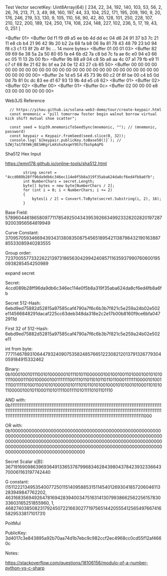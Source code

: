Test Vector
    secretKey: Uint8Array(64) [
      234,  22,  34, 192, 140, 103,  53,  56,   2,  26,  76,
      213,  71,   3,  49,  98, 160, 197,  44,  33, 104, 252,
      171, 195, 209, 190,   9,  20, 176, 246, 219,  53, 130,
        9, 105, 110,  56,  90,  42,  80, 128, 101, 250, 228,
      107, 210, 122, 200, 189, 124, 250, 174, 108, 224, 148,
      227, 102, 236,   5,  17,  19,  43,   0, 251
    ]
    
<Buffer 01>
<Buffer 0d f1 f9 d9 a5 ee bb 4d dd ec 04 d6 24 91 37 b3 7c 21 11 e8 cb b4 21 96 42 9b 20 b2 2a 68 fa b8 06 9a 81 78 43 48 79 23 b0 94 f8 c3 c1 f3 8f 2b 4f 9c ... 14 more bytes>
<Buffer 01 00 01 03>
<Buffer 82 09 69 6e 38 5a 2a 50 80 65 fa e4 6b d2 7a c8 bd 7c fa ae 6c e0 94 e3 66 ec 05 11 13 2b 00 fb>
<Buffer 9b 88 a9 04 c8 5b a6 aa 4c 07 a1 79 fb e9 11 c7 cf 68 8e 21 62 8c bf ea 24 0e 12 43 27 cb 65 50>
<Buffer 00 00 00 00 00 00 00 00 00 00 00 00 00 00 00 00 00 00 00 00 00 00 00 00 00 00 00 00 00 00 00 00>
<Buffer 2e 1d e5 54 45 73 9b 60 c2 0f 6f be 00 c4 b5 0d 0d 7b 81 0c dc 83 ee d1 67 93 13 9b 4d e5 c6 62>
<Buffer 01>
<Buffer 02>
<Buffer 02>
<Buffer 00>
<Buffer 01>
<Buffer 0c>
<Buffer 02 00 00 00 e8 03 00 00 00 00 00 00>


Web3JS Reference

```
  // https://yihau.github.io/solana-web3-demo/tour/create-keypair.html
  const mnemonic = "pill tomorrow foster begin walnut borrow virtual kick shift mutual shoe scatter";

  const seed = bip39.mnemonicToSeedSync(mnemonic, ""); // (mnemonic, password)
  const keypair = Keypair.fromSeed(seed.slice(0, 32));
  console.log(`${keypair.publicKey.toBase58()}`); // 5ZWj7a1f8tWkjBESHKgrLmXshuXxqeY9SYcfbshpAqPG

```
Sha512 Hex Input

https://emn178.github.io/online-tools/sha512.html

```
        string secret = "4ccd089b28ff96da9db6c346ec114e0f5b8a319f35aba624da8cf6ed4fb8a6fb";
        int NumberChars = secret.Length;
        byte[] bytes = new byte[NumberChars / 2];
        for (int i = 0; i < NumberChars; i += 2)
        {
            bytes[i / 2] = Convert.ToByte(secret.Substring(i, 2), 16);
        }
 ```


Base Field: 57896044618658097711785492504343953926634992332820282019728792003956564819949

Curve Constant: 37095705934669439343138083508754565189542113879843219016388785533085940283555

Group order: 7237005577332262213973186563042994240857116359379907606001950938285454250989

expand secret

Secret: 4ccd089b28ff96da9db6c346ec114e0f5b8a319f35aba624da8cf6ed4fb8a6fb

Secret 512-Hash: 6ebd9ed75882d52815a97585caf4790a7f6c6b3b7f821c5e259a24b02e502e114566848291dacaf225cc63deb348da318e2c2e17b00b8160f9ce6bfa0472911d

First 32 of 512-Hash: 6ebd9ed75882d52815a97585caf4790a7f6c6b3b7f821c5e259a24b02e502e11

int from byte: 7771146789310644793240907535824857665122308212013791326779304059184915332462

Binary: 0b1000100101110010100000010111010110000001001001001101000100101010111100001110010000010011111110011101101101011011011000111111100001010011110011111010011001010100001010111010110101001000101010010100011010101100000100101100011010111100111101011110101101110

AND with: 0b11111111111111111111111111111111111111111111111111111111111111111111111111111111111111111111111111111111111111111111111111111111111111111111111111111111111111111111111111111111111111111111111111111111111111111111111111111111111111111111111111111111111000

OR with: 0b100000000000000000000000000000000000000000000000000000000000000000000000000000000000000000000000000000000000000000000000000000000000000000000000000000000000000000000000000000000000000000000000000000000000000000000000000000000000000000000000000000000000000

Secret Scalar s[B]: 36719169098639693649133653787996834628439804378423932336643700061163197742440

G constant: (15112221349535400772501151409588531511454012693041857206046113283949847762202, 46316835694926478169428394003475163141307993866256225615783033603165251855960, 1, 46827403850823179245072216630277197565144205554125654976674165829533817101731)

PoitMul

PublicKey: 3d4017c3e843895a92b70aa74d1b7ebc9c982ccf2ec4968cc0cd55f12af4660c

Notes:

https://stackoverflow.com/questions/18106156/modulo-of-a-number-python-vs-c-sharp
